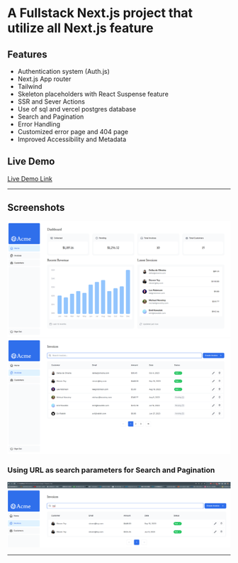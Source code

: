 # A Fullstack Next.js project that utilize all Next.js feature

## Features

- Authentication system (Auth.js)
- Next.js App router
- Tailwind
- Skeleton placeholders with React Suspense feature
- SSR and Sever Actions
- Use of sql and vercel postgres database
- Search and Pagination
- Error Handling
- Customized error page and 404 page
- Improved Accessibility and Metadata

## Live Demo

<a href="https://nextjs-dashboard-psi-vert-11.vercel.app" target="_blank">Live Demo Link</a>

---

## Screenshots

![main-image](./readme/main.png)
![feature-image](./readme/invoices.png)

### Using URL as search parameters for Search and Pagination 
![search-image](./readme/search.png)

---
